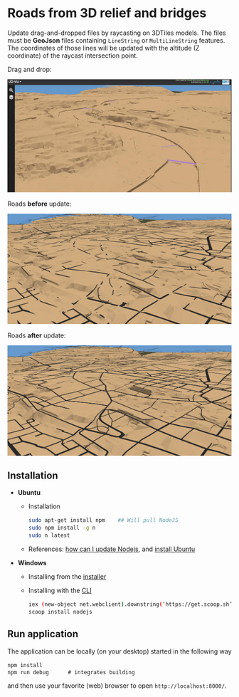 # Roads from 3D relief and bridges

Update drag-and-dropped files by raycasting on 3DTiles models. The files must be __GeoJson__ files containing `LineString` or `MultiLineString` features. The coordinates of those lines will be updated with the altitude (Z coordinate) of the raycast intersection point.

Drag and drop:

![gif](screenshot/roads_d&d.gif)

Roads __before__ update:

![before](screenshot/roads_before.png)

Roads __after__ update:

![after](screenshot/roads_after.png)


## Installation


* **Ubuntu**

  * Installation

    ```bash
    sudo apt-get install npm    ## Will pull NodeJS
    sudo npm install -g n     
    sudo n latest
    ```

  * References: [how can I update Nodejs](https://askubuntu.com/questions/426750/how-can-i-update-my-nodejs-to-the-latest-version), and [install Ubuntu](http://www.hostingadvice.com/how-to/install-nodejs-ubuntu-14-04/#ubuntu-package-manager)

* **Windows**
  
  * Installing from the [installer](https://nodejs.org/en/download/)
  * Installing with the [CLI](https://en.wikipedia.org/wiki/Command-line_interface)

    ```bash
    iex (new-object net.webclient).downstring(‘https://get.scoop.sh’)
    scoop install nodejs
    ```

## Run application

The application can be locally (on your desktop) started in the following way
```
npm install
npm run debug      # integrates building
```
and then use your favorite (web) browser to open
`http://localhost:8000/`.
